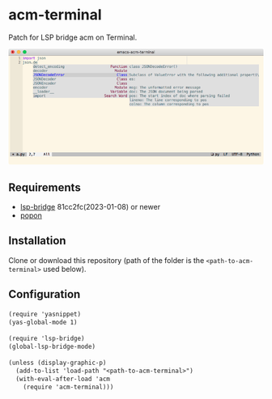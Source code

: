 # acm-terminal

Patch for LSP bridge acm on Terminal.

<img src="./screenshot.png">

## Requirements

- [lsp-bridge](https://github.com/manateelazycat/lsp-bridge) 81cc2fc(2023-01-08) or newer
- [popon](https://codeberg.org/akib/emacs-popon)

## Installation

Clone or download this repository (path of the folder is the `<path-to-acm-terminal>` used below).

## Configuration

```emacs-lisp
(require 'yasnippet)
(yas-global-mode 1)

(require 'lsp-bridge)
(global-lsp-bridge-mode)

(unless (display-graphic-p)
  (add-to-list 'load-path "<path-to-acm-terminal>")
  (with-eval-after-load 'acm
    (require 'acm-terminal)))
```

